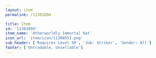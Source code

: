 ```yaml
---
layout: item
permalink: /11301094

title: Item
id: '11301094'
item_name: 'Otherworldly Immortal Hat'
icon_url: 'item/icon/11300551.png'
sub_header: ['Requires Level 50', 'Job: Striker', 'Gender: All']
footer: ['Untradable, Unsellable']
---
```

